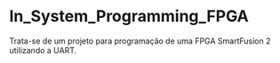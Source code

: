 # In_System_Programming_FPGA
Trata-se de um projeto para programação de uma FPGA SmartFusion 2 utilizando a UART.
